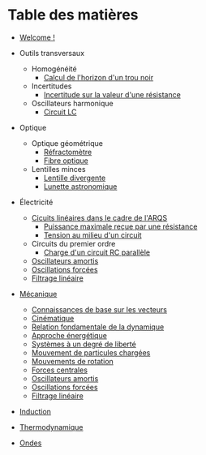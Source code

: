 # Table des matières

* [Welcome !](README.md)

* Outils transversaux
  * Homogénéité
    * [Calcul de l'horizon d'un trou noir](exercices/outils/horizon_trou_noir.md)
  * Incertitudes
    * [Incertitude sur la valeur d'une résistance](exercices/outils/incertitudes_resistance.md)
  * Oscillateurs harmonique
    * [Circuit LC](exercices/outils/oscillateur_harmonique_LC.md)

* Optique
  * Optique géométrique
    * [Réfractomètre](exercices/optique/fibre_optique.md)
    * [Fibre optique](exercices/optique/refractometre.md)
  * Lentilles minces
    * [Lentille divergente](exercices/optique/lentille_divergente.md)
    * [Lunette astronomique](exercices/optique/lunette_astronomique.md)

* Électricité
  * [Cicuits linéaires dans le cadre de l'ARQS](chapitres/ARQS.md)
    * [Puissance maximale reçue par une résistance](puissance_maximale.md)
    * [Tension au milieu d'un circuit](tension_centrale_E1_R1_R2_E2.md)
  * Circuits du premier ordre
    * [Charge d'un circuit RC parallèle](exercices/elec/charge_circuit_RC_parallele.md)
  * [Oscillateurs amortis](chapitres/oscillateurs_amortis_elec.md)
  * [Oscillations forcées](chapitres/oscillateurs_forces_elec.md)
  * [Filtrage linéaire](chapitres/filtrage_lineaire_elec.md)

* [Mécanique](blocs/mecanique.md)
  * [Connaissances de base sur les vecteurs](chapitres/bases_vecteurs.md)
  * [Cinématique](chapitres/cinematique.md)
  * [Relation fondamentale de la dynamique](chapitres/RFD.md)
  * [Approche énergétique](chapitres/energie.md)
  * [Systèmes à un degré de liberté](chapitres/1ddl.md)
  * [Mouvement de particules chargées](chapitres/E_et_B.md)
  * [Mouvements de rotation](chapitres/moment_cinetique.md)
  * [Forces centrales](chapitres/forces_centrales.md)
  * [Oscillateurs amortis](chapitres/oscillateurs_amortis_meca.md)
  * [Oscillations forcées](chapitres/oscillateurs_forces_meca.md)
  * [Filtrage linéaire](chapitres/filtrage_lineaire_meca.md)

* [Induction](blocs/induction.md)

* [Thermodynamique](blocs/thermodynamique.md)

* [Ondes](blocs/ondes.md)

